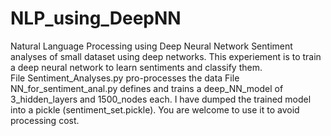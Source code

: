 # NLP_using_DeepNN 
Natural Language Processing using Deep Neural Network
Sentiment analyses of small dataset using deep networks.
This experiement is to train a deep neural network to learn sentiments and classify them.  
File Sentiment_Analyses.py pro-processes the data
File NN_for_sentiment_anal.py defines and trains a deep_NN_model of 3_hidden_layers and 1500_nodes each.
I have dumped the trained model into a pickle (sentiment_set.pickle). You are welcome to use it to avoid processing cost. 
